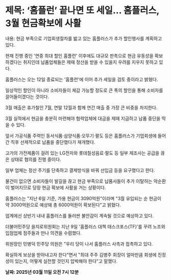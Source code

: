 # **제목: ‘홈플런’ 끝나면 또 세일… 홈플러스, 3월 현금확보에 사활**

  내용: 현금 부족으로 기업회생절차를 밟고 있는 홈플러스가 추가 할인행사를 계획하고 있다. 

현재 진행 중인 '연중 최대 할인 홈플런' 이후에도 대규모 판촉으로 현금 유동성을 확보하겠다는 취지인데 납품업체들은 제때 정산을 받을 수 있을지 우려를 지우지 못하고 있다. 

홈플러스는 오는 12일 종료되는 '홈플런'에 이어 추가 세일을 검토 중이라고 밝혔다. 

일상적인 할인이 아니라 소비자들이 체감 가능할 정도로 큰 폭의 할인을 통해 소비자를 끌어들이겠다는 것이다. 

3월 매출은 휴가철인 7월, 연말 12월과 함께 연간 매출 중 가장 큰 비중을 차지한다. 

3월 실적에서 현금을 충분히 마련해야 협력업체에 대금을 제때 지급하고 납품 중단을 막을 수 있다. 

앞서 가공식품 주력인 동서식품·삼양식품·오뚜기·팔도 등은 홈플러스가 기업회생에 들어간 직후 선제적으로 납품을 중단했다가 재개했다. 

고가의 가전제품이 걸려 있는 LG전자와 롯데칠성음료·팔도 등 일부 제조사는 공급을 끊은 상태로 협의를 진행 중이다. 

일부 업체는 정산 주기를 단축하고 결제방식을 바꿔 선입금 등을 요구했다고 한다. 

물건이 없으면 소비자들이 발길을 끊고 현금 부족으로 납품사들이 추가 이탈하는 악순환이 벌어지므로 당장 현금 확보에 사활을 거는 상황이다. 

홈플러스는 "지난 6일 기준, 가용 현금이 3090억원"이라며 "3월 유입되는 순 현금이 약 3000억원으로 예상돼 총 6000억원이 확보된다"고 밝혔다. 

업계에선 상반기 내내 홈플러스를 둘러싼 불안감이 계속될 것으로 예상하고 있다. 

더불어민주당 을지로위원회는 지난 9일 '홈플러스 대책 태스크포스(TF)'를 꾸려 노조와 입점업체 점주들과 만나 의견을 수렴했다. 

위원장인 민병덕 민주당 의원은 "우리 당이 나서 홈플러스 사측과 접촉하고 있다. 

확실하게 보상을 받아내고자 한다"면서 "최대 주주 김병주 회장이 얼마만큼 회생에 진정성이 있는지, 어떻게 실천할 것인지 압박해야 한다"고 말했다.

  **날짜: 2025년 03월 11일 오전 7시 12분**